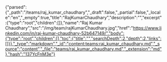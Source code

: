 {"parsed":{"_path":"/teams/raj_kumar_chaudhary","_draft":false,"_partial":false,"_locale":"en","_empty":true,"title":"RajKumarChaudhary","description":"","excerpt":{"type":"root","children":[]},"name":"Raj Kumar Chaudhary","src":"/img/team/rajKumarChaudhary.jpg","href":"https://www.linkedin.com/in/raj-kumar-chaudhary-52b647149/","body":{"type":"root","children":[],"toc":{"title":"","searchDepth":2,"depth":2,"links":[]}},"_type":"markdown","_id":"content:teams:raj_kumar_chaudhary.md","_source":"content","_file":"teams/raj_kumar_chaudhary.md","_extension":"md"},"hash":"137YcFnM3e"}